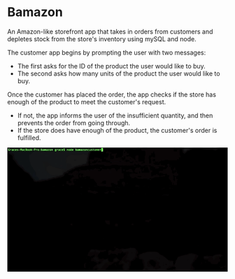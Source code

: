 # Bamazon
An Amazon-like storefront app that takes in orders from customers and depletes stock from the store's inventory using mySQL and node.

The customer app begins by prompting the user with two messages: 
* The first asks for the ID of the product the user would like to buy.
* The second asks how many units of the product the user would like to buy.

Once the customer has placed the order, the app checks if the store has enough of the product to meet the customer's request.
* If not, the app informs the user of the insufficient quantity, and then prevents the order from going through.
* If the store does have enough of the product, the customer's order is fulfilled.

![Bamazon Gif](bamazonCustomer.gif)
